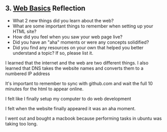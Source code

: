 ## 3. [Web Basics](3_web_basics/readme.md) Reflection

* What 2 new things did you learn about the web?
* What are some important things to remember when setting up your HTML site?
* How did you feel when you saw your web page live?
* Did you have an "aha" moments or were any concepts solidified?
* Did you find any resources on your own that helped you better understand a topic? If so, please list it.

I learned that the internet and the web are two different things. I also learned that DNS takes the website names and converts them to a numbered IP address

It's important to remember to sync with github.com and wait the full 10 minutes for the html to appear online.

I felt like I finally setup my computer to do web development

I felt when the website finally appeared it was an aha moment.

I went out and bought a macbook because performing tasks in ubuntu was taking too long.